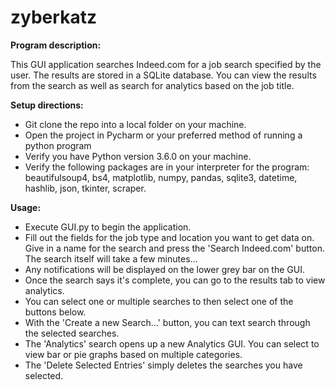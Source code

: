 # zyberkatz
**Program description:**

This GUI application searches Indeed.com for a job search specified by the user. The results are stored in a SQLite database. You can view the results from the search as well as search for analytics based on the job title.

**Setup directions:**

 - Git clone the repo into a local folder on your machine. 
 - Open the project in Pycharm or your preferred method of running a python program
 - Verify you have Python version 3.6.0 on your machine.
 - Verify the following packages are in your interpreter for the program: beautifulsoup4, bs4, matplotlib, numpy, pandas, sqlite3, datetime, hashlib, json, tkinter, scraper.


**Usage:**

- Execute GUI.py to begin the application. 
- Fill out the fields for the job type and location you want to get data on. Give in a name for the search and press the 'Search Indeed.com' button. The search itself will take a few minutes...
- Any notifications will be displayed on the lower grey bar on the GUI.
- Once the search says it's complete, you can go to the results tab to view analytics.
- You can select one or multiple searches to then select one of the buttons below. 
- With the 'Create a new Search...' button, you can text search through the selected searches. 
- The 'Analytics' search opens up a new Analytics GUI. You can select to view bar or pie graphs based on multiple categories. 
- The 'Delete Selected Entries' simply deletes the searches you have selected. 
